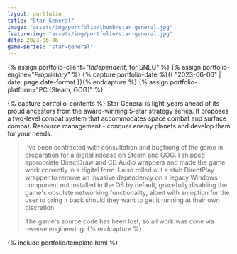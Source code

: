 ```yaml
---
layout: portfolio
title: "Star General"
image: "assets/img/portfolio/thumb/star-general.jpg"
feature-img: "assets/img/portfolio/star-general.jpg"
date: 2023-06-06
game-series: "star-general"
---
```


{% assign portfolio-client="*Independent*, for SNEG" %}
{% assign portfolio-engine="*Proprietary*" %}
{% capture portfolio-date %}{{ "2023-06-06" | date: page.date-format }}{% endcapture %}
{% assign portfolio-platform="PC (Steam, GOG)" %}

{% capture portfolio-contents %}
Star General is light-years ahead of its proud ancestors from the award-winning 5-star strategy series.
It proposes a two-level combat system that accommodates space combat and surface combat. Resource management - conquer enemy planets and develop them for your needs.

> I've been contracted with consultation and bugfixing of the game in preparation for a digital release on Steam and GOG.
> I shipped appropriate DirectDraw and CD Audio wrappers and made the game work correctly in a digital form.
> I also rolled out a stub DirectPlay wrapper to remove an invasive dependency on a legacy Windows component not installed in the OS by default,
> gracefully disabling the game's obsolete networking functionality, albeit with an option for the user to bring it back
> should they want to get it running at their own discretion.
>
> The game's source code has been lost, so all work was done via reverse engineering.
{% endcapture %}

{% include portfolio/template.html %}

